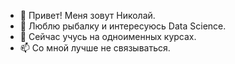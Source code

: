 - 👋 Привет! Меня зовут Николай.
- 👀 Люблю рыбалку и интересуюсь Data Science.
- 🌱 Сейчас учусь на одноименных курсах.
- 📫 Со мной лучше не связываться.


<!---
nikolay-grib/nikolay-grib is a ✨ special ✨ repository because its `README.md` (this file) appears on your GitHub profile.
You can click the Preview link to take a look at your changes.
--->
